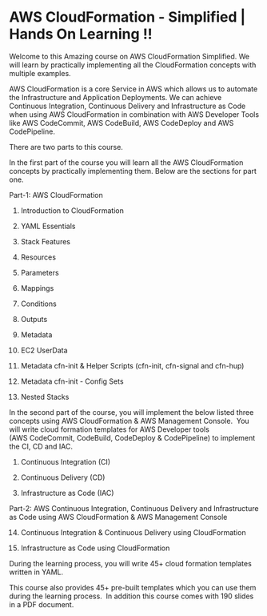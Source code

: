 # AWS CloudFormation - Simplified | Hands On Learning !!

Welcome to this Amazing course on AWS CloudFormation Simplified. We will learn by practically implementing all the CloudFormation concepts with multiple examples. 

AWS CloudFormation is a core Service in AWS which allows us to automate the Infrastructure and Application Deployments. We can achieve Continuous Integration, Continuous Delivery and Infrastructure as Code when using AWS CloudFormation in combination with AWS Developer Tools like AWS CodeCommit, AWS CodeBuild, AWS CodeDeploy and AWS CodePipeline. 

There are two parts to this course. 

In the first part of the course you will learn all the AWS CloudFormation concepts by practically implementing them. Below are the sections for part one. 

Part-1: AWS CloudFormation 

01. Introduction to CloudFormation

02. YAML Essentials

03. Stack Features

04. Resources

05. Parameters

06. Mappings

07. Conditions

08. Outputs

09. Metadata

10. EC2 UserData

11. Metadata cfn-init & Helper Scripts (cfn-init, cfn-signal and cfn-hup)

12. Metadata cfn-init - Config Sets

13. Nested Stacks

In the second part of the course, you will implement the below listed three concepts using AWS CloudFormation & AWS Management Console.  You will write cloud formation templates for AWS Developer tools (AWS CodeCommit, CodeBuild, CodeDeploy & CodePipeline) to implement the CI, CD and IAC.

01. Continuous Integration (CI)

02. Continuous Delivery (CD)

03. Infrastructure as Code (IAC)

Part-2: AWS Continuous Integration, Continuous Delivery and Infrastructure as Code using AWS CloudFormation & AWS Management Console

14. Continuous Integration & Continuous Delivery using CloudFormation

15. Infrastructure as Code using CloudFormation

During the learning process, you will write 45+ cloud formation templates written in YAML. 

This course also provides 45+ pre-built templates which you can use them during the learning process.  In addition this course comes with 190 slides in a PDF document.
